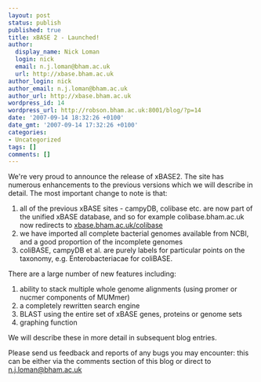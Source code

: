 ```yaml
---
layout: post
status: publish
published: true
title: xBASE 2 - Launched!
author:
  display_name: Nick Loman
  login: nick
  email: n.j.loman@bham.ac.uk
  url: http://xbase.bham.ac.uk
author_login: nick
author_email: n.j.loman@bham.ac.uk
author_url: http://xbase.bham.ac.uk
wordpress_id: 14
wordpress_url: http://robson.bham.ac.uk:8001/blog/?p=14
date: '2007-09-14 18:32:26 +0100'
date_gmt: '2007-09-14 17:32:26 +0100'
categories:
- Uncategorized
tags: []
comments: []
---
```

<p>We're very proud to announce the release of xBASE2. The site has numerous enhancements to the previous versions which we will describe in detail. The most important change to note is that:</p>
<ol>
<li>all of the previous xBASE sites - campyDB, colibase etc. are now part of the unified xBASE database, and so for example colibase.bham.ac.uk now redirects to <a href="http://xbase.bham.ac.uk/colibase">xbase.bham.ac.uk/colibase</a></li>
<li>we have imported all complete bacterial genomes available from NCBI, and a good proportion of the incomplete genomes</li>
<li>coliBASE, campyDB et al. are purely labels for particular points on the taxonomy, e.g. Enterobacteriacae for coliBASE.</li>
</ol>
<p>There are a large number of new features including:</p>
<ol>
<li>ability to stack multiple whole genome alignments (using promer or nucmer components of MUMmer)</li>
<li>a completely rewritten search engine</li>
<li>BLAST using the entire set of xBASE genes, proteins or genome sets</li>
<li>graphing function</li>
</ol>
<p>We will describe these in more detail in subsequent blog entries.</p>
<p>Please send us feedback and reports of any bugs you may encounter: this can be either via the comments section of this blog or direct to <a href="mailto:n.j.loman@bham.ac.uk">n.j.loman@bham.ac.uk</a></p>
